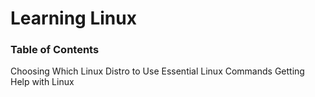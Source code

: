 # Learning Linux

### Table of Contents

Choosing Which Linux Distro to Use
Essential Linux Commands
Getting Help with Linux